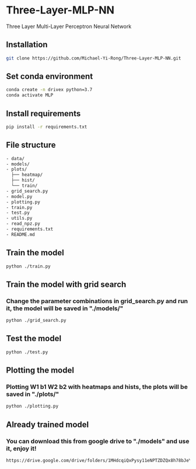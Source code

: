 # Three-Layer-MLP-NN
Three Layer Multi-Layer Perceptron Neural Network

## Installation
```bash
git clone https://github.com/Michael-Yi-Rong/Three-Layer-MLP-NN.git
```

## Set conda environment
```bash
conda create -n drivex python=3.7
conda activate MLP
```

## Install requirements
```bash
pip install -r requirements.txt
```

## File structure
```bash
- data/
- models/
- plots/
  ├── heatmap/
  ├── hist/
  └── train/
- grid_search.py
- model.py
- plotting.py
- train.py
- test.py
- utils.py
- read_npz.py
- requirements.txt
- README.md
```

## Train the model
```bash
python ./train.py
```

## Train the model with grid search
### Change the parameter combinations in grid_search.py and run it, the model will be saved in "./models/"
```bash
python ./grid_search.py
```

## Test the model
```bash
python ./test.py
```

## Plotting the model
### Plotting W1 b1 W2 b2 with heatmaps and hists, the plots will be saved in "./plots/"
```bash
python ./plotting.py
```

## Already trained model
### You can download this from google drive to "./models" and use it, enjoy it!
```bash
https://drive.google.com/drive/folders/1MHdcqiQxPysy11eNPTZDZQx8h78bJeYr?usp=sharing
```

